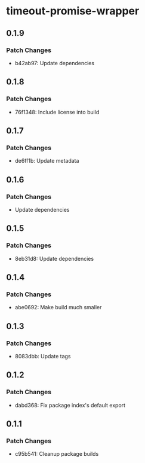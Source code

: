 # timeout-promise-wrapper

## 0.1.9

### Patch Changes

- b42ab97: Update dependencies

## 0.1.8

### Patch Changes

- 76f1348: Include license into build

## 0.1.7

### Patch Changes

- de6ff1b: Update metadata

## 0.1.6

### Patch Changes

- Update dependencies

## 0.1.5

### Patch Changes

- 8eb31d8: Update dependencies

## 0.1.4

### Patch Changes

- abe0692: Make build much smaller

## 0.1.3

### Patch Changes

- 8083dbb: Update tags

## 0.1.2

### Patch Changes

- dabd368: Fix package index's default export

## 0.1.1

### Patch Changes

- c95b541: Cleanup package builds
